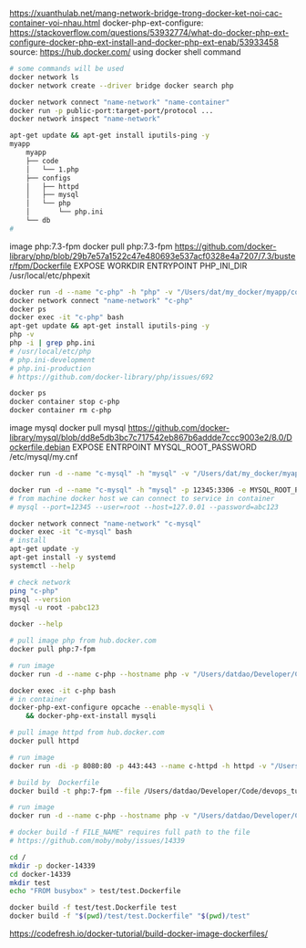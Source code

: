 https://xuanthulab.net/mang-network-bridge-trong-docker-ket-noi-cac-container-voi-nhau.html
  docker-php-ext-configure: https://stackoverflow.com/questions/53932774/what-do-docker-php-ext-configure-docker-php-ext-install-and-docker-php-ext-enab/53933458
source: https://hub.docker.com/
using docker shell command
```bash
# some commands will be used
docker network ls
docker network create --driver bridge docker search php

docker network connect "name-network" "name-container"
docker run -p public-port:target-port/protocol ...
docker network inspect "name-network"

apt-get update && apt-get install iputils-ping -y
myapp
    myapp
    ├── code
    │   └── 1.php
    ├── configs
    │   ├── httpd
    │   ├── mysql
    │   └── php
    │       └── php.ini
    └── db
#
```
image
  php:7.3-fpm
    docker pull php:7.3-fpm
    https://github.com/docker-library/php/blob/29b7e57a1522c47e480693e537acf0328e4a7207/7.3/buster/fpm/Dockerfile
      EXPOSE
      WORKDIR
      ENTRYPOINT
      PHP_INI_DIR
      /usr/local/etc/phpexit
```bash
docker run -d --name "c-php" -h "php" -v "/Users/dat/my_docker/myapp/code:/home/myapp/code" -v "/Users/dat/my_docker/myapp/configs/php:/usr/local/etc/php" php:7.3-fpm
docker network connect "name-network" "c-php"
docker ps
docker exec -it "c-php" bash
apt-get update && apt-get install iputils-ping -y
php -v
php -i | grep php.ini
# /usr/local/etc/php
# php.ini-development
# php.ini-production
# https://github.com/docker-library/php/issues/692

docker ps
docker container stop c-php
docker container rm c-php
```
image
  mysql
    docker pull mysql
    https://github.com/docker-library/mysql/blob/dd8e5db3bc7c717542eb867b6addde7ccc9003e2/8.0/Dockerfile.debian
      EXPOSE
      ENTRPOINT
      MYSQL_ROOT_PASSWORD
      /etc/mysql/my.cnf
```bash
docker run -d --name "c-mysql" -h "mysql" -v "/Users/dat/my_docker/myapp/db:/home/myapp/db" -e MYSQL_ROOT_PASSWORD=abc123 mysql

docker run -d --name "c-mysql" -h "mysql" -p 12345:3306 -e MYSQL_ROOT_PASSWORD=abc123 mysql
# from machine docker host we can connect to service in container
# mysql --port=12345 --user=root --host=127.0.01 --password=abc123

docker network connect "name-network" "c-mysql"
docker exec -it "c-mysql" bash
# install
apt-get update -y
apt-get install -y systemd
systemctl --help

# check network
ping "c-php"
mysql --version
mysql -u root -pabc123

```
```bash
docker --help

# pull image php from hub.docker.com
docker pull php:7-fpm

# run image
docker run -d --name c-php --hostname php -v "/Users/datdao/Developer/Code/devops_tutorial_notes/2.docker/exam/phpcode:/home/phpcode" php:7-fpm

docker exec -it c-php bash
# in container
docker-php-ext-configure opcache --enable-mysqli \
    && docker-php-ext-install mysqli

# pull image httpd from hub.docker.com
docker pull httpd

# run image
docker run -di -p 8080:80 -p 443:443 --name c-httpd -h httpd -v "/Users/datdao/Developer/Code/devops_tutorial_notes/2.docker/exam/phpcode:/home/phpcode" httpd
```
```bash
# build by  Dockerfile
docker build -t php:7-fpm --file /Users/datdao/Developer/Code/devops_tutorial_notes/2.docker/exam/DockerfileStorage/Dockerfile.php.txt /Users/datdao/Developer/Code/devops_tutorial_notes/2.docker/exam/DockerfileStorage

# run image
docker run -d --name c-php --hostname php -v "/Users/datdao/Developer/Code/devops_tutorial_notes/2.docker/exam/phpcode:/home/phpcode" php:7-fpm
```

```bash
# docker build -f FILE_NAME" requires full path to the file
# https://github.com/moby/moby/issues/14339

cd /
mkdir -p docker-14339
cd docker-14339
mkdir test
echo "FROM busybox" > test/test.Dockerfile

docker build -f test/test.Dockerfile test
docker build -f "$(pwd)/test/test.Dockerfile" "$(pwd)/test"
```

https://codefresh.io/docker-tutorial/build-docker-image-dockerfiles/
